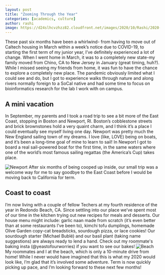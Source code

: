 ```yaml
---
layout: post
title: "Zooming Through the Year"
categories: [academics, culture]
author: rashi
image: https://d24slhcvzhzz82.cloudfront.net/images/2020/10/Rashi/2020-10-16-Zooming-Through-the-Year/plane_clouds.jpg
---
```


These past six months have been a whirlwind- from having to move out of Caltech housing in March within a week’s notice due to COVID-19, to starting the first term of my junior year, I’ve definitely experienced a lot of change. When I went home in March, it was to a completely new state-my family moved from Chino, CA to New Jersey in January (great timing, huh?). While I missed seeing my friends from home, it was fun to have the chance to explore a completely new place. The pandemic obviously limited what I could see and do, but I got to experience walks through nature and along rivers normally foreign to a SoCal native and had some time to focus on bioinformatics research for the lab I work with on campus.

## A mini vacation
In September, my parents and I took a road trip to see a bit more of the East Coast, stopping in Boston and Newport, RI. Boston’s cobblestone streets and brick brownstones hold a very quaint charm, and I think it’s a place I could eventually see myself living one day. Newport was pretty much the New England sailing town of my dreams. I love (like, LOVE) being on boats, and it’s been a long-time goal of mine to learn to sail! In Newport I got to board a real sail-powered boat for the first time, in the same waters where one of the world’s most famous sailing regattas (the America’s Cup) takes place.

![ Newport ](https://d24slhcvzhzz82.cloudfront.net/images/2020/10/Rashi/2020-10-16-Zooming-Through-the-Year/newport_boats.jpg)
After six months of being cooped up inside, our small trip was a welcome way for me to say goodbye to the East Coast before I would be moving back to California for term.

## Coast to coast
I’m now living with a couple of fellow Techers at my fourth residence of the year in Redondo Beach, CA. Since settling into our place we’ve spent most of our time in the kitchen trying out new recipes for meals and desserts.  Our house menu might include: garlic naan made from scratch (it’s even better than at some restaurants I’ve been to), kimchi tofu dumplings, homemade Olive Garden copy-cat breadsticks, sourdough pizza, or lace cookies! Our sourdough starter (Michael Bublé) and our basil plant (taking name suggestions) are always ready to lend a hand. Check out my roommate's baking insta (@yeastofourworries) if you want to see our bakes!
![ Beach ](https://d24slhcvzhzz82.cloudfront.net/images/2020/10/Rashi/2020-10-16-Zooming-Through-the-Year/beach.jpg)
My roommates and I at the beach, which is only a 10-minute drive from home!
While I never would have imagined that this is what my 2020 would look like, I’m glad that it’s involved some adventure. Term is now quickly picking up pace, and I’m looking forward to these next few months!
